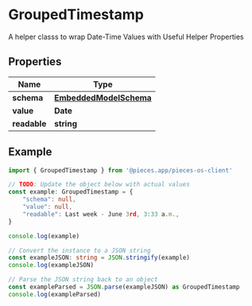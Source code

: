
# GroupedTimestamp

A helper classs to wrap Date-Time Values with Useful Helper Properties

## Properties

Name | Type
------------ | -------------
**schema** | [**EmbeddedModelSchema**](EmbeddedModelSchema)
**value** | **Date**
**readable** | **string**

## Example

```typescript
import { GroupedTimestamp } from '@pieces.app/pieces-os-client'

// TODO: Update the object below with actual values
const example: GroupedTimestamp = {
    "schema": null,
    "value": null,
    "readable": Last week - June 3rd, 3:33 a.m.,
}

console.log(example)

// Convert the instance to a JSON string
const exampleJSON: string = JSON.stringify(example)
console.log(exampleJSON)

// Parse the JSON string back to an object
const exampleParsed = JSON.parse(exampleJSON) as GroupedTimestamp
console.log(exampleParsed)
```


